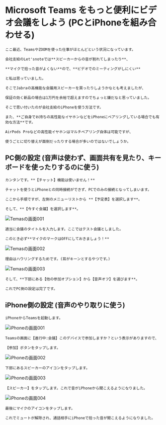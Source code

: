 # Microsoft Teams をもっと便利にビデオ会議をしよう (PCとiPhoneを組み合わせる)

    ここ最近、TeamsやZOOMを使った仕事がほとんどという状況になっています。

    会社支給のLet'snoteでは**スピーカーからの音が割れてしまったり**、

    **マイクで拾った音がよくない**ので、**ビデオでのミーティングがしにくい**

    と私は思っていました。

    そこでJabraの高機能な会議用スピーカーを買ったりしようかなとも考えましたが、

    保証の効く新品の場合は1万円を余裕で超えますのでちょっと嫌だなと思っていました。

    そこで思い付いたのが会社支給のiPhoneを使う方法です。

    また、**ご自身でお持ちの高性能なイヤホンなどをiPhoneにペアリングしている場合でも有効な方法**です。

    AirPods Proなどの高性能イヤホンはマルチペアリング自体は可能ですが、

    使うごとに切り替えが面倒だったりする場合が多いのではないでしょうか。

## PC側の設定 (音声は使わず、画面共有を見たり、キーボードを使ったりするのに使う)

    カンタンです。**【チャット】機能は使いません！**

    チャットを使うとiPhoneとの同時接続ができず、PCでのみの接続となってしまいます。

    ここから手順ですが、左側のメニューリストから **【予定表】を選択します**。

    そして、**【今すぐ会議】を選択します**。

![Temasの画面001](.\T001.png)

    適当に会議のタイトルを入力します。ここではテスト会議としました。

    このとき必ず**マイクのマークはOFFにしておきましょう！**

![Temasの画面002](.\T002.png)

    理由はハウリングするためです。(耳がキーンとするやつです。)

![Temasの画面003](.\T003.png)

    そして、**下部にある【他の参加オプション】から【音声オフ】を選びます**。

    これでPC側の設定は完了です。

## iPhone側の設定 (音声のやり取りに使う)

    iPhoneからTeamsを起動します。

![iPhoneの画面001](.\i001.png)

    Teamsの画面に【進行中:会議】このデバイスで参加しますか？という表示がありますので、

    【参加】ボタンをタップします。

![iPhoneの画面002](.\i002.png)

    下部にあるスピーカーのアイコンをタップします。

![iPhoneの画面003](.\i003.png)

    【スピーカー】をタップします。これで音がiPhoneから聞こえるようになりました。

![iPhoneの画面004](.\i004.png)

    最後にマイクのアイコンをタップします。
    
    これでミュートが解除され、通話相手にiPhoneで拾った音が聞こえるようになりました。
